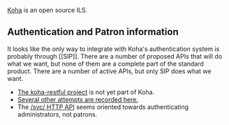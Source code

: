 [Koha](http://www.koha.org/) is an open source ILS.

## Authentication and Patron information

It looks like the only way to integrate with Koha's authentication system is probably through [[SIP]]. There are a number of proposed APIs that will do what we want, but none of them are a complete part of the standard product. There are a number of active APIs, but only SIP does what we want.

* [The koha-restful project](http://git.biblibre.com/biblibre/koha-restful/) is not yet part of Koha.
* [Several other attempts are recorded here.](https://wiki.koha-community.org/wiki/New_REST_API_RFC)
* The [/svc/ HTTP API](https://wiki.koha-community.org/wiki/Koha_/svc/_HTTP_API) seems oriented towards authenticating administrators, not patrons.



